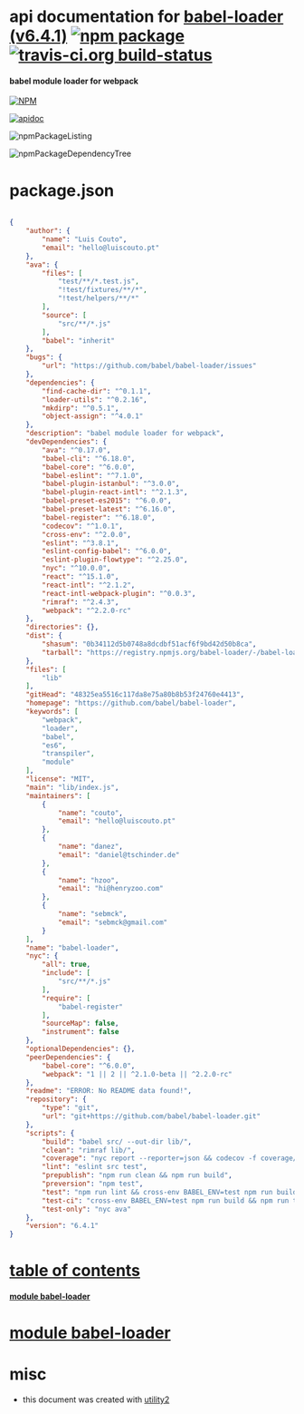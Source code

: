 # api documentation for  [babel-loader (v6.4.1)](https://github.com/babel/babel-loader)  [![npm package](https://img.shields.io/npm/v/npmdoc-babel-loader.svg?style=flat-square)](https://www.npmjs.org/package/npmdoc-babel-loader) [![travis-ci.org build-status](https://api.travis-ci.org/npmdoc/node-npmdoc-babel-loader.svg)](https://travis-ci.org/npmdoc/node-npmdoc-babel-loader)
#### babel module loader for webpack

[![NPM](https://nodei.co/npm/babel-loader.png?downloads=true)](https://www.npmjs.com/package/babel-loader)

[![apidoc](https://npmdoc.github.io/node-npmdoc-babel-loader/build/screenCapture.buildNpmdoc.browser.%2Fhome%2Ftravis%2Fbuild%2Fnpmdoc%2Fnode-npmdoc-babel-loader%2Ftmp%2Fbuild%2Fapidoc.html.png)](https://npmdoc.github.io/node-npmdoc-babel-loader/build/apidoc.html)

![npmPackageListing](https://npmdoc.github.io/node-npmdoc-babel-loader/build/screenCapture.npmPackageListing.svg)

![npmPackageDependencyTree](https://npmdoc.github.io/node-npmdoc-babel-loader/build/screenCapture.npmPackageDependencyTree.svg)



# package.json

```json

{
    "author": {
        "name": "Luis Couto",
        "email": "hello@luiscouto.pt"
    },
    "ava": {
        "files": [
            "test/**/*.test.js",
            "!test/fixtures/**/*",
            "!test/helpers/**/*"
        ],
        "source": [
            "src/**/*.js"
        ],
        "babel": "inherit"
    },
    "bugs": {
        "url": "https://github.com/babel/babel-loader/issues"
    },
    "dependencies": {
        "find-cache-dir": "^0.1.1",
        "loader-utils": "^0.2.16",
        "mkdirp": "^0.5.1",
        "object-assign": "^4.0.1"
    },
    "description": "babel module loader for webpack",
    "devDependencies": {
        "ava": "^0.17.0",
        "babel-cli": "^6.18.0",
        "babel-core": "^6.0.0",
        "babel-eslint": "^7.1.0",
        "babel-plugin-istanbul": "^3.0.0",
        "babel-plugin-react-intl": "^2.1.3",
        "babel-preset-es2015": "^6.0.0",
        "babel-preset-latest": "^6.16.0",
        "babel-register": "^6.18.0",
        "codecov": "^1.0.1",
        "cross-env": "^2.0.0",
        "eslint": "^3.8.1",
        "eslint-config-babel": "^6.0.0",
        "eslint-plugin-flowtype": "^2.25.0",
        "nyc": "^10.0.0",
        "react": "^15.1.0",
        "react-intl": "^2.1.2",
        "react-intl-webpack-plugin": "^0.0.3",
        "rimraf": "^2.4.3",
        "webpack": "^2.2.0-rc"
    },
    "directories": {},
    "dist": {
        "shasum": "0b34112d5b0748a8dcdbf51acf6f9bd42d50b8ca",
        "tarball": "https://registry.npmjs.org/babel-loader/-/babel-loader-6.4.1.tgz"
    },
    "files": [
        "lib"
    ],
    "gitHead": "48325ea5516c117da8e75a80b8b53f24760e4413",
    "homepage": "https://github.com/babel/babel-loader",
    "keywords": [
        "webpack",
        "loader",
        "babel",
        "es6",
        "transpiler",
        "module"
    ],
    "license": "MIT",
    "main": "lib/index.js",
    "maintainers": [
        {
            "name": "couto",
            "email": "hello@luiscouto.pt"
        },
        {
            "name": "danez",
            "email": "daniel@tschinder.de"
        },
        {
            "name": "hzoo",
            "email": "hi@henryzoo.com"
        },
        {
            "name": "sebmck",
            "email": "sebmck@gmail.com"
        }
    ],
    "name": "babel-loader",
    "nyc": {
        "all": true,
        "include": [
            "src/**/*.js"
        ],
        "require": [
            "babel-register"
        ],
        "sourceMap": false,
        "instrument": false
    },
    "optionalDependencies": {},
    "peerDependencies": {
        "babel-core": "^6.0.0",
        "webpack": "1 || 2 || ^2.1.0-beta || ^2.2.0-rc"
    },
    "readme": "ERROR: No README data found!",
    "repository": {
        "type": "git",
        "url": "git+https://github.com/babel/babel-loader.git"
    },
    "scripts": {
        "build": "babel src/ --out-dir lib/",
        "clean": "rimraf lib/",
        "coverage": "nyc report --reporter=json && codecov -f coverage/coverage-final.json",
        "lint": "eslint src test",
        "prepublish": "npm run clean && npm run build",
        "preversion": "npm test",
        "test": "npm run lint && cross-env BABEL_ENV=test npm run build && npm run test-only",
        "test-ci": "cross-env BABEL_ENV=test npm run build && npm run test-only",
        "test-only": "nyc ava"
    },
    "version": "6.4.1"
}
```



# <a name="apidoc.tableOfContents"></a>[table of contents](#apidoc.tableOfContents)

#### [module babel-loader](#apidoc.module.babel-loader)



# <a name="apidoc.module.babel-loader"></a>[module babel-loader](#apidoc.module.babel-loader)



# misc
- this document was created with [utility2](https://github.com/kaizhu256/node-utility2)
